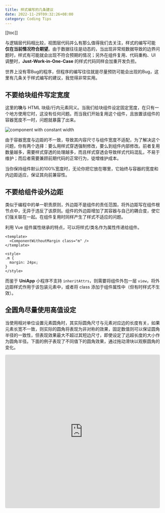 ```yaml
---
title: 样式编写的几条建议
date: 2022-11-29T09:32:26+08:00
category: Coding Tips
---
```


[[toc]]

与逻辑层代码相比较，视图层代码并么有那么值得我们去关注，样式的编写可能 **仅在当前情况符合期望**。由于数据往往是动态的，当出现非常规数据导致的边界问题时，样式有可能就会出现不符合预期的情况；另外在组件复用、代码重构、UI调整时，**Just-Work-in-One-Case** 的样式代码同样会加重开发负担。

世界上没有零Bug的程序，但程序的编写往往就是尽量预防可能会出现的Bug，这里有几条关于样式编写的建议，我觉得非常实用。

## 不要给块组件写定宽度

这里的**块**与 HTML 块级/行内元素同义。当我们给块组件设定固定宽度，在只有一个地方使用它时，这没有任何问题。而当我们开始复用这个组件，且放置该组件的容器宽度不一时，问题就暴露了出来。

![component with constant width](https://static.wayne-wu.com/2022_11_29_12_13_21_ennjio.png)

由于容器宽度与边距的不一致，导致其内容尺寸与组件宽度不适配，为了解决这个问题，你有两个选择：要么用样式穿透强制修改，要么到组件内部修改。前者复用数量越多，需要样式穿透的处理越多，而且样式穿透会导致样式代码混乱，不易于维护；而后者需要兼顾前期代码的正常行为，徒增维护成本。

当你保持组件默认的100%宽度时，无论你把它放在哪里，它始终与容器的宽度和内边距适应，保证其向前兼容性。

## 不要给组件设外边距

类似于编程中的单一职责原则，外边距不是组件的责任范围，将外边距写在组件根节点中，无异于违反了该原则。组件的外边距增加了其容器与自己的耦合度，使它们强关联在一起。在组件复用时同样产生了样式不适应的问题。

利用 Vue 组件属性继承的特点，可以将样式/类名作为属性传递给组件。

```vue
<template>
  <ComponentWithoutMargin class="m" />
</template>

<style>
.m {
  margin: 24px;
}
</style>
```

而鉴于 **UniApp** 小程序不支持 `inheritAttrs`，则需要将组件外包一层 `view`，将外边距样式作用于该包装元素中，或者将 class 添加于组件属性中（但有时样式不生效）。

## 全圆角尽量使用高值设定

当使用相对单位设置元素圆角时，其实际圆角尺寸与元素对应边的长度有关，如果元素长宽不一致，则实际的圆角将表现为非对称的效果，固定数值则可以保证圆角半径的一致性，但表现效果最大不超过其短边尺寸，即使设定了远超长度的大小作为圆角半径。下面的例子表现了不同值下的圆角效果，通过拖动滑块以观察圆角的变化。

<iframe src="https://codesandbox.io/embed/interesting-shaw-swcmnk?autoresize=1&fontsize=14&hidenavigation=1&theme=dark&view=preview"
     style="width:100%; height:500px; border:0; border-radius: 4px; overflow:hidden;"
     title="interesting-shaw-swcmnk"
     allow="accelerometer; ambient-light-sensor; camera; encrypted-media; geolocation; gyroscope; hid; microphone; midi; payment; usb; vr; xr-spatial-tracking"
     sandbox="allow-forms allow-modals allow-popups allow-presentation allow-same-origin allow-scripts"
   />

百分比圆角在不同尺寸小表现怪异，全圆角的效果只有在长宽一致时才能实现。固定尺寸表现则没有那么怪异。当圆角半径大于边长的一半时，可以实现全圆角。或许多数情况元素尺寸已知，你仍然可以通过计算来设置全圆角，但为了兼容以及后期维护考虑，都应该使用高值来设定圆角，以防止元素尺寸主动或被动发生改变而导致圆角样式BUG的出现。

## 注意盒子尺寸模型

如果一个元素存在边框或者内边距，当指定元素宽度时，你不得不注意盒子的尺寸计算模式，在正常的盒子尺寸计算模式中（不考虑IE的怪异模式），宽/高度仅指内容区的宽/高度，不包含 `padding` 和 `border-width`。在视图层代码编写时，对照UI需要注意尺寸是否包含边框和内边距，如果包含了，则需要设置 `box-sizing: border-box;`。具体可以参考 [MDN](https://developer.mozilla.org/zh-CN/docs/Web/CSS/box-sizing)。